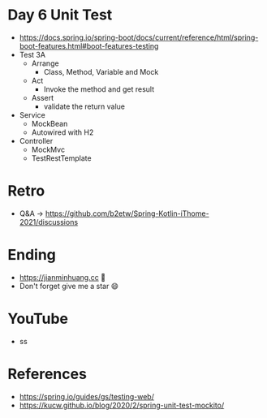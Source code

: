 # Day 6 Unit Test
* https://docs.spring.io/spring-boot/docs/current/reference/html/spring-boot-features.html#boot-features-testing
* Test 3A
  * Arrange
    * Class, Method, Variable and Mock
  * Act
    * Invoke the method and get result
  * Assert
    * validate the return value
* Service
  * MockBean
  * Autowired with H2
* Controller
  * MockMvc
  * TestRestTemplate

# Retro
* Q&A -> https://github.com/b2etw/Spring-Kotlin-iThome-2021/discussions

# Ending
* https://jianminhuang.cc 🌈
* Don't forget give me a star 😄

# YouTube
* ss

# References
* https://spring.io/guides/gs/testing-web/
* https://kucw.github.io/blog/2020/2/spring-unit-test-mockito/
